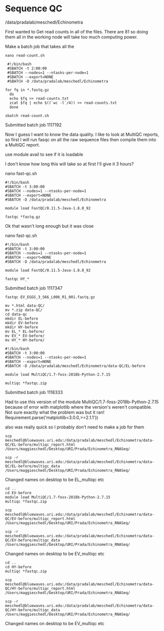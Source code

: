 # Sequence QC


/data/pradalab/meschedl/Echinometra


First wanted to Get read counts in all of the files. There are 81 so doing them all in the working node will take too much computing power.

Make a batch job that takes all the

`nano read-count.sh`

```
 #!/bin/bash
 #SBATCH -t 2:00:00
 #SBATCH --nodes=1 --ntasks-per-node=1
 #SBATCH --export=NONE
 #SBATCH -D /data/pradalab/meschedl/Echinometra

for fq in *.fastq.gz
  do
  echo $fq >> read-counts.txt
  zcat $fq | echo $((`wc -l`/4)) >> read-counts.txt
  done
```

`sbatch read-count.sh`

Submitted batch job 1117192


Now I guess I want to know the data quality. I like to look at MultiQC reports, so first I will run fasqc on all the raw sequence files then compile them into a MultiQC report.

use module avail to see if it is loadable

I don't know how long this will take so at first I'll give it 3 hours?

nano fast-qc.sh

```
#!/bin/bash
#SBATCH -t 3:00:00
#SBATCH --nodes=1 --ntasks-per-node=1
#SBATCH --export=NONE
#SBATCH -D /data/pradalab/meschedl/Echinometra

module load FastQC/0.11.5-Java-1.8.0_92

fastqc *fastq.gz
```

Ok that wasn't long enough but it was close

nano fast-qc.sh

```
#!/bin/bash
#SBATCH -t 3:00:00
#SBATCH --nodes=1 --ntasks-per-node=1
#SBATCH --export=NONE
#SBATCH -D /data/pradalab/meschedl/Echinometra

module load FastQC/0.11.5-Java-1.8.0_92

fastqc HY_*
```
Submitted batch job 1117347


```
fastqc EV_EGGS_3_S66_L006_R1_001.fastq.gz
```

```
mv *.html data-QC/
mv *.zip data-QC/
cd data-qc
mkdir EL-before
mkdir EV-before
mkdir HY-before
mv EL_* EL-before/
mv EV_* EV-before/
mv HY_* HY-before/
```



```
#!/bin/bash
#SBATCH -t 3:00:00
#SBATCH --nodes=1 --ntasks-per-node=1
#SBATCH --export=NONE
#SBATCH -D /data/pradalab/meschedl/Echinometra/data-QC/EL-before

module load MultiQC/1.7-foss-2018b-Python-2.7.15

multiqc *fastqc.zip
```
Submitted batch job 1118333

Had to use this version of the module MultiQC/1.7-foss-2018b-Python-2.7.15 because of error with matplotlib where the version's weren't compatible. Not sure exactly what the problem was but it ran! Requirement.parse('matplotlib<3.0.0,>=2.1.1'))

also was really quick so I probably don't need to make a job for them


`scp meschedl@bluewaves.uri.edu:/data/pradalab/meschedl/Echinometra/data-QC/EL-before/multiqc_report.html /Users/maggieschedl/Desktop/URI/Prada/Echinometra_RNASeq/`

`scp -r meschedl@bluewaves.uri.edu:/data/pradalab/meschedl/Echinometra/data-QC/EL-before/multiqc_data /Users/maggieschedl/Desktop/URI/Prada/Echinometra_RNASeq/`

Changed names on desktop to be EL_multiqc etc

```
cd ..
cd EV-before
module load MultiQC/1.7-foss-2018b-Python-2.7.15
multiqc *fastqc.zip
```
`scp meschedl@bluewaves.uri.edu:/data/pradalab/meschedl/Echinometra/data-QC/EV-before/multiqc_report.html /Users/maggieschedl/Desktop/URI/Prada/Echinometra_RNASeq/`

`scp -r meschedl@bluewaves.uri.edu:/data/pradalab/meschedl/Echinometra/data-QC/EV-before/multiqc_data /Users/maggieschedl/Desktop/URI/Prada/Echinometra_RNASeq/`

Changed names on desktop to be EV_multiqc etc

```
cd ..
cd HY-before
multiqc *fastqc.zip
```

`scp meschedl@bluewaves.uri.edu:/data/pradalab/meschedl/Echinometra/data-QC/HY-before/multiqc_report.html /Users/maggieschedl/Desktop/URI/Prada/Echinometra_RNASeq/`

`scp -r meschedl@bluewaves.uri.edu:/data/pradalab/meschedl/Echinometra/data-QC/HY-before/multiqc_data /Users/maggieschedl/Desktop/URI/Prada/Echinometra_RNASeq/`

Changed names on desktop to be EV_multiqc etc
